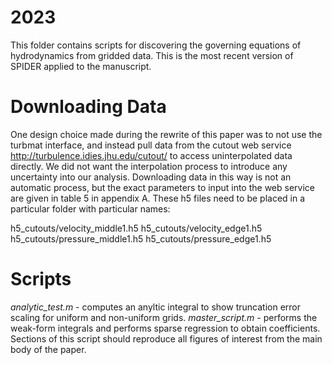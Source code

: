 # 2023
This folder contains scripts for discovering the governing equations of hydrodynamics from gridded data. This is the most recent version of SPIDER applied to the manuscript.

# Downloading Data
One design choice made during the rewrite of this paper was to not use the turbmat interface, and instead pull data from the cutout web service http://turbulence.idies.jhu.edu/cutout/ to access uninterpolated data directly. We did not want the interpolation process to introduce any uncertainty into our analysis. Downloading data in this way is not an automatic process, but the exact parameters to input into the web service are given in table 5 in appendix A. These h5 files need to be placed in a particular folder with particular names:

h5\_cutouts/velocity\_middle1.h5
h5\_cutouts/velocity\_edge1.h5
h5\_cutouts/pressure\_middle1.h5
h5\_cutouts/pressure\_edge1.h5


# Scripts
_analytic_test.m_ - computes an anyltic integral to show truncation error scaling for uniform and non-uniform grids.
_master_script.m_ - performs the weak-form integrals and performs sparse regression to obtain coefficients. Sections of this script should reproduce all figures of interest from the main body of the paper.
